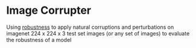 # Image Corrupter

Using [robustness](https://github.com/hendrycks/robustness) to apply natural corruptions and perturbations on imagenet 224 x 224 x 3 test set images (or any set of images) to evaluate the robustness of a model

